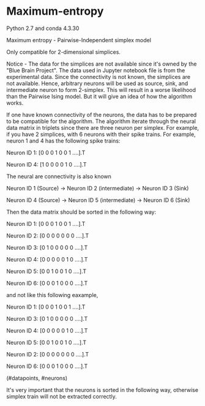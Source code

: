 # Maximum-entropy
Python 2.7 and conda 4.3.30

Maximum entropy - Pairwise-Independent simplex model

Only compatible for 2-dimensional simplices.

Notice - The data for the simplices are not available since it's owned by the "Blue Brain Project". The data used in Jupyter notebook file is from the experimental data. Since the connectivity is not known, the simplices are not available. Hence, arbitrary neurons will be used as source, sink, and intermediate neuron to form 2-simplex. This will result in a worse likelihood than the Pairwise Ising model. But it will give an idea of how the algorithm works.

If one have known connectivity of the neurons, the data has to be prepared to be compatible for the algorithm. The algorithm iterate through the neural data matrix in triplets since there are three neuron per simplex. For example, if you have 2 simplices, with 6 neurons with their spike trains. For example, neuron 1 and 4 has the following spike trains:



Neuron ID 1: [0 0 0 1 0 0 1 ....].T

Neuron ID 4: [1 0 0 0 0 1 0 ....].T

The neural are connectivity is also known


Neuron ID 1 (Source) -> Neuron ID 2 (intermediate) -> Neuron ID 3 (Sink)

Neuron ID 4 (Source) -> Neuron ID 5 (intermediate) -> Neuron ID 6 (Sink)

Then the data matrix should be sorted in the following way:

Neuron ID 1: [0 0 0 1 0 0 1 ....].T

Neuron ID 2: [0 0 0 0 0 0 0 ....].T

Neuron ID 3: [0 1 0 0 0 0 0 ....].T

Neuron ID 4: [0 0 0 0 0 1 0 ....].T

Neuron ID 5: [0 0 1 0 0 1 0 ....].T

Neuron ID 6: [0 0 0 1 0 0 0 ....].T

and not like this following eaxample,

Neuron ID 1: [0 0 0 1 0 0 1 ....].T

Neuron ID 3: [0 1 0 0 0 0 0 ....].T

Neuron ID 4: [0 0 0 0 0 1 0 ....].T

Neuron ID 5: [0 0 1 0 0 1 0 ....].T

Neuron ID 2: [0 0 0 0 0 0 0 ....].T

Neuron ID 6: [0 0 0 1 0 0 0 ....].T



(#datapoints, #neurons)

It's very important that the neurons is sorted in the following way, otherwise simplex train will not be extracted correctly.
